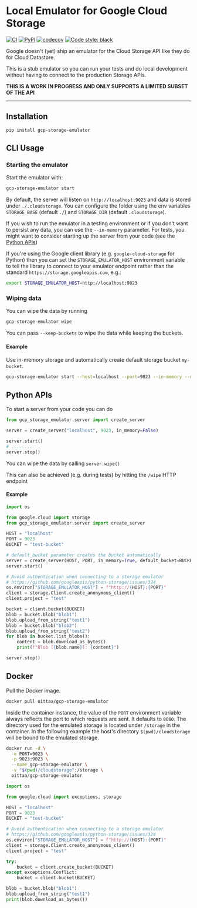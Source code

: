 # Local Emulator for Google Cloud Storage

[![CI](https://github.com/oittaa/gcp-storage-emulator/actions/workflows/main.yml/badge.svg)](https://github.com/oittaa/gcp-storage-emulator/actions/workflows/main.yml)
[![PyPI](https://img.shields.io/pypi/v/gcp-storage-emulator.svg)](https://pypi.org/project/gcp-storage-emulator/)
[![codecov](https://codecov.io/gh/oittaa/gcp-storage-emulator/branch/main/graph/badge.svg?token=GpiSgoXsGL)](https://codecov.io/gh/oittaa/gcp-storage-emulator)
[![Code style: black](https://img.shields.io/badge/code%20style-black-000000.svg)](https://github.com/psf/black)

Google doesn't (yet) ship an emulator for the Cloud Storage API like they do for
Cloud Datastore.

This is a stub emulator so you can run your tests and do local development without
having to connect to the production Storage APIs.


**THIS IS A WORK IN PROGRESS AND ONLY SUPPORTS A LIMITED SUBSET OF THE API**

---

## Installation

`pip install gcp-storage-emulator`


## CLI Usage


### Starting the emulator
Start the emulator with:

```bash
gcp-storage-emulator start
```

By default, the server will listen on `http://localhost:9023` and data is stored under `./.cloudstorage`. You can configure the folder using the env variables `STORAGE_BASE` (default `./`) and `STORAGE_DIR` (default `.cloudstorage`).

If you wish to run the emulator in a testing environment or if you don't want to persist any data, you can use the `--in-memory` parameter. For tests, you might want to consider starting up the server from your code (see the [Python APIs](#python-apis))

If you're using the Google client library (e.g. `google-cloud-storage` for Python) then you can set the `STORAGE_EMULATOR_HOST` environment variable to tell the library to connect to your emulator endpoint rather than the standard `https://storage.googleapis.com`, e.g.:

```bash
export STORAGE_EMULATOR_HOST=http://localhost:9023
```


### Wiping data

You can wipe the data by running

```bash
gcp-storage-emulator wipe
```

You can pass `--keep-buckets` to wipe the data while keeping the buckets.

#### Example

Use in-memory storage and automatically create default storage bucket `my-bucket`.

```bash
gcp-storage-emulator start --host=localhost --port=9023 --in-memory --default-bucket=my-bucket
```

## Python APIs

To start a server from your code you can do

```python
from gcp_storage_emulator.server import create_server

server = create_server("localhost", 9023, in_memory=False)

server.start()
# ........
server.stop()
```

You can wipe the data by calling `server.wipe()`

This can also be achieved (e.g. during tests) by hitting the `/wipe` HTTP endpoint

#### Example

```python
import os

from google.cloud import storage
from gcp_storage_emulator.server import create_server

HOST = "localhost"
PORT = 9023
BUCKET = "test-bucket"

# default_bucket parameter creates the bucket automatically
server = create_server(HOST, PORT, in_memory=True, default_bucket=BUCKET)
server.start()

# Avoid authentication when connecting to a storage emulator
# https://github.com/googleapis/python-storage/issues/324
os.environ["STORAGE_EMULATOR_HOST"] = f"http://{HOST}:{PORT}"
client = storage.Client.create_anonymous_client()
client.project = "test"

bucket = client.bucket(BUCKET)
blob = bucket.blob("blob1")
blob.upload_from_string("test1")
blob = bucket.blob("blob2")
blob.upload_from_string("test2")
for blob in bucket.list_blobs():
    content = blob.download_as_bytes()
    print(f"Blob [{blob.name}]: {content}")

server.stop()
```

## Docker

Pull the Docker image.

```bash
docker pull oittaa/gcp-storage-emulator
```

Inside the container instance, the value of the `PORT` environment variable always reflects the port to which requests are sent. It defaults to `8080`. The directory used for the emulated storage is located under `/storage` in the container. In the following example the host's directory `$(pwd)/cloudstorage` will be bound to the emulated storage.

```bash
docker run -d \
  -e PORT=9023 \
  -p 9023:9023 \
  --name gcp-storage-emulator \
  -v "$(pwd)/cloudstorage":/storage \
  oittaa/gcp-storage-emulator
```

```python
import os

from google.cloud import exceptions, storage

HOST = "localhost"
PORT = 9023
BUCKET = "test-bucket"

# Avoid authentication when connecting to a storage emulator
# https://github.com/googleapis/python-storage/issues/324
os.environ["STORAGE_EMULATOR_HOST"] = f"http://{HOST}:{PORT}"
client = storage.Client.create_anonymous_client()
client.project = "test"

try:
    bucket = client.create_bucket(BUCKET)
except exceptions.Conflict:
    bucket = client.bucket(BUCKET)

blob = bucket.blob("blob1")
blob.upload_from_string("test1")
print(blob.download_as_bytes())
```
